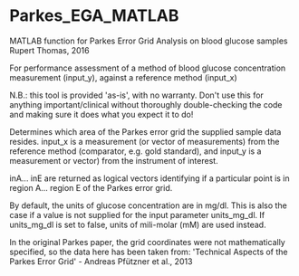 # Parkes_EGA_MATLAB
MATLAB function for Parkes Error Grid Analysis on blood glucose samples
Rupert Thomas, 2016

For performance assessment of a method of blood glucose concentration
measurement (input_y), against a reference method (input_x)

N.B.: this tool is provided 'as-is', with no warranty. Don't use this for
anything important/clinical without thoroughly double-checking the code
and making sure it does what you expect it to do!

Determines which area of the Parkes error grid the supplied sample data
resides. input_x is a measurement (or vector of measurements) from the 
reference method (comparator, e.g. gold standard), and input_y is a measurement
or vector) from the instrument of interest.

inA... inE are returned as logical vectors identifying if a particular
point is in region A... region E of the Parkes error grid.

By default, the units of glucose concentration are in mg/dl. This is also
the case if a value is not supplied for the input parameter units_mg_dl.
If units_mg_dl is set to false, units of mili-molar (mM) are used
instead.

In the original Parkes paper, the grid coordinates were not
mathematically specified, so the data here has been taken from:
'Technical Aspects of the Parkes Error Grid' - Andreas Pfützner et al., 2013 
